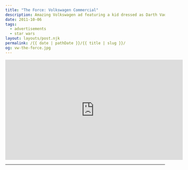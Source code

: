 ```yaml
---
title: "The Force: Volkswagen Commercial"
description: Amazing Volkswagen ad featuring a kid dressed as Darth Vader.
date: 2011-10-06
tags: 
  - advertisements
  - star wars
layout: layouts/post.njk
permalink: /{{ date | pathDate }}/{{ title | slug }}/
og: vw-the-force.jpg
---
```


<iframe class="youtube-video" width="560" height="315" src="https://www.youtube.com/embed/2zwMWLE9fBU" title="YouTube video player" frameborder="0" allow="accelerometer; autoplay; clipboard-write; encrypted-media; gyroscope; picture-in-picture; web-share" allowfullscreen></iframe>

---
